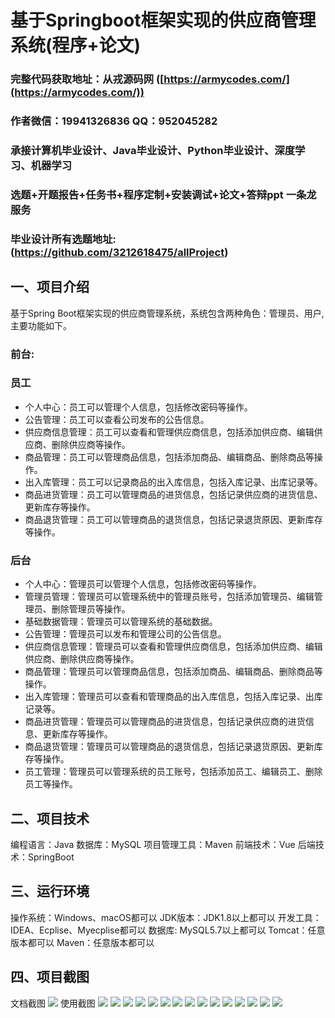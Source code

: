 基于Springboot框架实现的供应商管理系统(程序+论文)
=
###  完整代码获取地址：从戎源码网 ([https://armycodes.com/](https://armycodes.com/))
###  作者微信：19941326836  QQ：952045282 
###  承接计算机毕业设计、Java毕业设计、Python毕业设计、深度学习、机器学习
###  选题+开题报告+任务书+程序定制+安装调试+论文+答辩ppt 一条龙服务
###  毕业设计所有选题地址:(https://github.com/3212618475/allProject)


一、项目介绍
---
基于Spring Boot框架实现的供应商管理系统，系统包含两种角色：管理员、用户,主要功能如下。

### 前台:
### 员工
- 个人中心：员工可以管理个人信息，包括修改密码等操作。
- 公告管理：员工可以查看公司发布的公告信息。
- 供应商信息管理：员工可以查看和管理供应商信息，包括添加供应商、编辑供应商、删除供应商等操作。
- 商品管理：员工可以管理商品信息，包括添加商品、编辑商品、删除商品等操作。
- 出入库管理：员工可以记录商品的出入库信息，包括入库记录、出库记录等。
- 商品进货管理：员工可以管理商品的进货信息，包括记录供应商的进货信息、更新库存等操作。
- 商品退货管理：员工可以管理商品的退货信息，包括记录退货原因、更新库存等操作。

### 后台
- 个人中心：管理员可以管理个人信息，包括修改密码等操作。
- 管理员管理：管理员可以管理系统中的管理员账号，包括添加管理员、编辑管理员、删除管理员等操作。
- 基础数据管理：管理员可以管理系统的基础数据。
- 公告管理：管理员可以发布和管理公司的公告信息。
- 供应商信息管理：管理员可以查看和管理供应商信息，包括添加供应商、编辑供应商、删除供应商等操作。
- 商品管理：管理员可以管理商品信息，包括添加商品、编辑商品、删除商品等操作。
- 出入库管理：管理员可以查看和管理商品的出入库信息，包括入库记录、出库记录等。
- 商品进货管理：管理员可以管理商品的进货信息，包括记录供应商的进货信息、更新库存等操作。
- 商品退货管理：管理员可以管理商品的退货信息，包括记录退货原因、更新库存等操作。
- 员工管理：管理员可以管理系统的员工账号，包括添加员工、编辑员工、删除员工等操作。


二、项目技术
---
编程语言：Java
数据库：MySQL
项目管理工具：Maven
前端技术：Vue
后端技术：SpringBoot

三、运行环境
---
操作系统：Windows、macOS都可以
JDK版本：JDK1.8以上都可以
开发工具：IDEA、Ecplise、Myecplise都可以
数据库: MySQL5.7以上都可以
Tomcat：任意版本都可以
Maven：任意版本都可以

四、项目截图
---
文档截图
![](limage/1.png)
使用截图
![](image/1.png)
![](image/2.png)
![](image/3.png)
![](image/4.png)
![](image/5.png)
![](image/6.png)
![](image/7.png)
![](image/8.png)
![](image/9.png)
![](image/10.png)
![](image/11.png)
![](image/12.png)
![](image/13.png)
![](image/14.png)
![](image/15.png)
